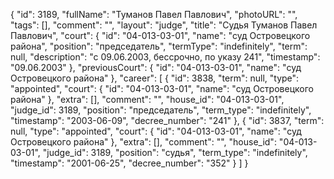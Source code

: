 {
    "id": 3189,
    "fullName": "Туманов Павел Павлович",
    "photoURL": "",
    "tags": [],
    "comment": "",
    "layout": "judge",
    "title": "Судья Туманов Павел Павлович",
    "court": {
        "id": "04-013-03-01",
        "name": "суд Островецкого района",
        "position": "председатель",
        "termType": "indefinitely",
        "term": null,
        "description": "c 09.06.2003, бессрочно, по указу 241",
        "timestamp": "09.06.2003"
    },
    "previousCourt": {
        "id": "04-013-03-01",
        "name": "суд Островецкого района"
    },
    "career": [
        {
            "id": 3838,
            "term": null,
            "type": "appointed",
            "court": {
                "id": "04-013-03-01",
                "name": "суд Островецкого района"
            },
            "extra": [],
            "comment": "",
            "house_id": "04-013-03-01",
            "judge_id": 3189,
            "position": "председатель",
            "term_type": "indefinitely",
            "timestamp": "2003-06-09",
            "decree_number": "241"
        },
        {
            "id": 3837,
            "term": null,
            "type": "appointed",
            "court": {
                "id": "04-013-03-01",
                "name": "суд Островецкого района"
            },
            "extra": [],
            "comment": "",
            "house_id": "04-013-03-01",
            "judge_id": 3189,
            "position": "судья",
            "term_type": "indefinitely",
            "timestamp": "2001-06-25",
            "decree_number": "352"
        }
    ]
}